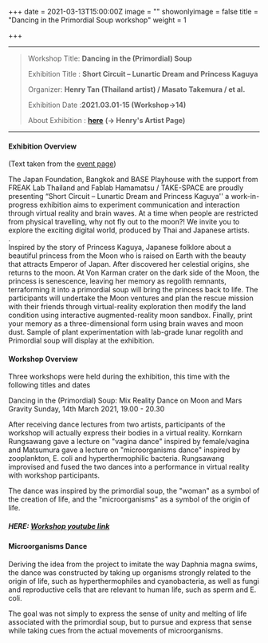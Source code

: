 +++
date = 2021-03-13T15:00:00Z
image = ""
showonlyimage = false
title = "Dancing in the Primordial Soup workshop"
weight = 1

+++
***

> Workshop Title: **Dancing in the (Primordial) Soup**
>
> Exhibition Title : **Short Circuit – Lunartic Dream and Princess Kaguya** 
>
> Organizer: **Henry Tan (Thailand artist) / Masato Takemura / et al.**
>
> Exhibition Date :**2021.03.01-15 (Workshop→14)**
>
> About Exhibition : [**here**](https://www.henryandpartners.com/project/lunartic-dream/) **(→ Henry's Artist Page)**

***

#### Exhibition Overview

(Text taken from the [event page](https://www.facebook.com/events/3710821059031343/3710821109031338/))

The Japan Foundation, Bangkok and BASE Playhouse with the support from FREAK Lab Thailand and Fablab Hamamatsu / TAKE-SPACE are proudly presenting “Short Circuit – Lunartic Dream and Princess Kaguya'' a work-in-progress exhibition aims to experiment communication and interaction through virtual reality and brain waves. At a time when people are restricted from physical travelling, why not fly out to the moon?! We invite you to explore the exciting digital world, produced by Thai and Japanese artists.  
.  
Inspired by the story of Princess Kaguya, Japanese folklore about a beautiful princess from the Moon who is raised on Earth with the beauty that attracts Emperor of Japan. After discovered her celestial origins, she returns to the moon. At Von Karman crater on the dark side of the Moon, the princess is senescence, leaving her memory as regolith remnants, terraforming it into a primordial soup will bring the princess back to life. The participants will undertake the Moon ventures and plan the rescue mission with their friends through virtual-reality exploration then modify the land condition using interactive augmented-reality moon sandbox. Finally, print your memory as a three-dimensional form using brain waves and moon dust. Sample of plant experimentation with lab-grade lunar regolith and Primordial soup will display at the exhibition.

#### Workshop Overview

Three workshops were held during the exhibition, this time with the following titles and dates

Dancing in the (Primordial) Soup: Mix Reality Dance on Moon and Mars Gravity Sunday, 14th March 2021, 19.00 - 20.30

After receiving dance lectures from two artists, participants of the workshop will actually express their bodies in a virtual reality. Kornkarn Rungsawang gave a lecture on "vagina dance" inspired by female/vagina and Matsumura gave a lecture on "microorganisms dance" inspired by zooplankton, E. coli and hyperthermophilic bacteria. Rungsawang improvised and fused the two dances into a performance in virtual reality with workshop participants.

The dance was inspired by the primordial soup, the "woman" as a symbol of the creation of life, and the "microorganisms" as a symbol of the origin of life.

##### **HERE:** [**Workshop youtube link**](https://youtu.be/DhSXPfjEX10) 

#### Microorganisms Dance 

Deriving the idea from the project to imitate the way Daphnia magna swims, the dance was constructed by taking up organisms strongly related to the origin of life, such as hyperthermophiles and cyanobacteria, as well as fungi and reproductive cells that are relevant to human life, such as sperm and E. coli.

The goal was not simply to express the sense of unity and melting of life associated with the primordial soup, but to pursue and express that sense while taking cues from the actual movements of microorganisms.
